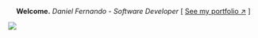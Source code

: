 <div align="center">

**Welcome.**
*Daniel Fernando - Software Developer*
[ [See my portfolio ↗︎][repo-url] ]
  

</div>

[![][banner-url]][repo-url]  

[repo-url]: https://mrpotato.netlify.app
[banner-url]: https://mrpotato.netlify.app/images/background.webp
